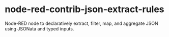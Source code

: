 # node-red-contrib-json-extract-rules
Node-RED node to declaratively extract, filter, map, and aggregate JSON using JSONata and typed inputs.
